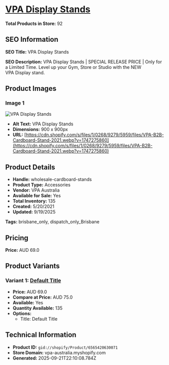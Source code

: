# [VPA Display Stands](https://vpa-australia.myshopify.com/products/wholesale-cardboard-stands)

**Total Products in Store:** 92

## SEO Information

**SEO Title:** VPA Display Stands

**SEO Description:** VPA Display Stands | SPECIAL RELEASE PRICE | Only for a Limited Time. Level up your Gym, Store or Studio with the NEW VPA Display stand.

## Product Images

### Image 1
![VPA Display Stands](https://cdn.shopify.com/s/files/1/0268/9279/5959/files/VPA-B2B-Cardboard-Stand-2021.webp?v=1747275860)

- **Alt Text:** VPA Display Stands
- **Dimensions:** 900 x 900px
- **URL:** [https://cdn.shopify.com/s/files/1/0268/9279/5959/files/VPA-B2B-Cardboard-Stand-2021.webp?v=1747275860](https://cdn.shopify.com/s/files/1/0268/9279/5959/files/VPA-B2B-Cardboard-Stand-2021.webp?v=1747275860)

## Product Details

- **Handle:** wholesale-cardboard-stands
- **Product Type:** Accessories
- **Vendor:** VPA Australia
- **Available for Sale:** Yes
- **Total Inventory:** 135
- **Created:** 5/20/2021
- **Updated:** 9/19/2025

**Tags:** brisbane_only, dispatch_only_Brisbane

## Pricing

**Price:** AUD 69.0

## Product Variants

### Variant 1: [Default Title](https://vpa-australia.myshopify.com/products/wholesale-cardboard-stands)

- **Price:** AUD 69.0
- **Compare at Price:** AUD 75.0
- **Available:** Yes
- **Quantity Available:** 135
- **Options:**
  - Title: Default Title

## Technical Information

- **Product ID:** `gid://shopify/Product/6565420630071`
- **Store Domain:** vpa-australia.myshopify.com
- **Generated:** 2025-09-21T22:10:08.784Z

